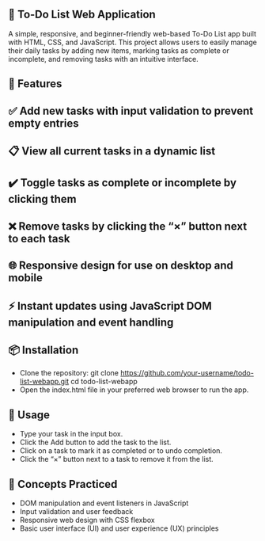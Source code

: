 ## 📝 To-Do List Web Application
A simple, responsive, and beginner-friendly web-based To-Do List app built with HTML, CSS, and JavaScript. This project allows users to easily manage their daily tasks by adding new items, marking tasks as complete or incomplete, and removing tasks with an intuitive interface.

## 🚀 Features
## ✅ Add new tasks with input validation to prevent empty entries
## 📋 View all current tasks in a dynamic list
## ✔️ Toggle tasks as complete or incomplete by clicking them
## ❌ Remove tasks by clicking the “×” button next to each task
## 🌐 Responsive design for use on desktop and mobile
## ⚡ Instant updates using JavaScript DOM manipulation and event handling


## 📦 Installation
* Clone the repository:
git clone https://github.com/your-username/todo-list-webapp.git
cd todo-list-webapp
* Open the index.html file in your preferred web browser to run the app.

## 📄 Usage
* Type your task in the input box.
* Click the Add button to add the task to the list.
* Click on a task to mark it as completed or to undo completion.
* Click the “×” button next to a task to remove it from the list.

## 🧠 Concepts Practiced
* DOM manipulation and event listeners in JavaScript
* Input validation and user feedback
* Responsive web design with CSS flexbox
* Basic user interface (UI) and user experience (UX) principles

